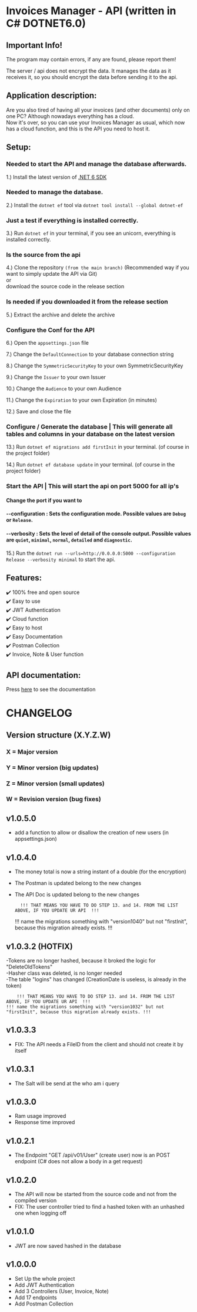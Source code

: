 ﻿# Invoices Manager - API (written in C#   DOTNET6.0)

## Important Info!
The program may contain errors, if any are found, please report them!  

The server / api does not encrypt the data. 
It manages the data as it receives it, so you should encrypt the data before sending it to the api.

## Application description:
Are you also tired of having all your invoices (and other documents)
only on one PC? Although nowadays everything has a cloud. <br/>
Now it's over, so you can use your Invoices Manager as usual, which now  
has a cloud function, and this is the API you need to host it.

## Setup:
### Needed to start the API and manage the database afterwards.
1.) Install the latest version of [.NET 6 SDK](https://dotnet.microsoft.com/download/dotnet/6.0)

### Needed to manage the database.
2.) Install the `dotnet ef` tool via `dotnet tool install --global dotnet-ef`

### Just a test if everything is installed correctly.
3.) Run `dotnet ef` in your terminal, if you see an unicorn, everything is installed correctly.

### Is the source from the api
4.) Clone the repository `(from the main branch)`  (Recommended way if you want to simply update the API via Git)  
    or  
    download the source code in the release section  
    
### Is needed if you downloaded it from the release section
5.) Extract the archive and delete the archive

### Configure the Conf for the API
6.) Open the `appsettings.json` file

7.) Change the `DefaultConnection` to your database connection string

8.) Change the `SymmetricSecurityKey` to your own SymmetricSecurityKey

9.) Change the `Issuer` to your own Issuer

10.) Change the `Audience` to your own Audience

11.) Change the `Expiration` to your own Expiration (in minutes)  

12.) Save and close the file  

### Configure / Generate the database | This will generate all tables and columns in your database on the latest version
13.) Run `dotnet ef migrations add firstInit` in your terminal. (of course in the project folder)  
  
14.) Run `dotnet ef database update` in your terminal. (of course in the project folder)

### Start the API | This will start the api on port 5000 for all ip's
#### Change the port if you want to
#### --configuration <configuration mode>: Sets the configuration mode. Possible values are `Debug` or `Release`.
#### --verbosity <level>: Sets the level of detail of the console output. Possible values are `quiet`, `minimal`, `normal`, `detailed` and `diagnostic`.
15.) Run the `dotnet run --urls=http://0.0.0.0:5000 --configuration Release --verbosity minimal` to start the api.

## Features:
✔️ 100% free and open source  
✔️ Easy to use  
✔️ JWT Authentication  
✔️ Cloud function  
✔️ Easy to host  
✔️ Easy Documentation  
✔️ Postman Collection  
✔️ Invoice, Note & User function  

## API documentation:
Press [here](https://github.com/Invoices-Manager/Invoices-Manager-API/blob/master/Resources/ApiDoc_V01/APIDOC_V01.md) to see the documentation


# CHANGELOG
## Version structure (X.Y.Z.W)
### X = Major version
### Y = Minor version (big updates)
### Z = Minor version (small updates)
### W = Revision version (bug fixes)

## v1.0.5.0
- add a function to allow or disallow the creation of new users (in appsettings.json)

## v1.0.4.0
- The money total is now a string instant of a double (for the encryption)
- The Postman is updated belong to the new changes
- The API Doc is updated belong to the new changes

        !!! THAT MEANS YOU HAVE TO DO STEP 13. and 14. FROM THE LIST ABOVE, IF YOU UPDATE UR API  !!!
    !!! name the migrations something with "version1040" but not "firstInit", because this migration already exists. !!!

## v1.0.3.2 (HOTFIX)
-Tokens are no longer hashed, because it broked the logic for "DeleteOldTokens"  
-Hasher class was deleted, is no longer needed  
-The table "logins" has changed (CreationDate is useless, is already in the token)  

        !!! THAT MEANS YOU HAVE TO DO STEP 13. and 14. FROM THE LIST ABOVE, IF YOU UPDATE UR API  !!!
    !!! name the migrations something with "version1032" but not "firstInit", because this migration already exists. !!!

## v1.0.3.3
- FIX: The API needs a FileID from the client and should not create it by itself

## v1.0.3.1
- The Salt will be send at the who am i query

## v1.0.3.0
- Ram usage improved
- Response time improved

## v1.0.2.1
- The Endpoint "GET /api/v01/User" (create user) now is an POST endpoint (C# does not allow a body in a get request)

## v1.0.2.0
- The API will now be started from the source code and not from the compiled version
- FIX: The user controller tried to find a hashed token with an unhashed one when logging off

    
## v1.0.1.0
- JWT are now saved hashed in the database

## v1.0.0.0
- Set Up the whole project
- Add JWT Authentication
- Add 3 Controllers (User, Invoice, Note)
- Add 17 endpoints
- Add Postman Collection
